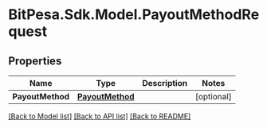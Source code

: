 
# BitPesa.Sdk.Model.PayoutMethodRequest

## Properties

Name | Type | Description | Notes
------------ | ------------- | ------------- | -------------
**PayoutMethod** | [**PayoutMethod**](PayoutMethod.md) |  | [optional] 

[[Back to Model list]](../README.md#documentation-for-models)
[[Back to API list]](../README.md#documentation-for-api-endpoints)
[[Back to README]](../README.md)

